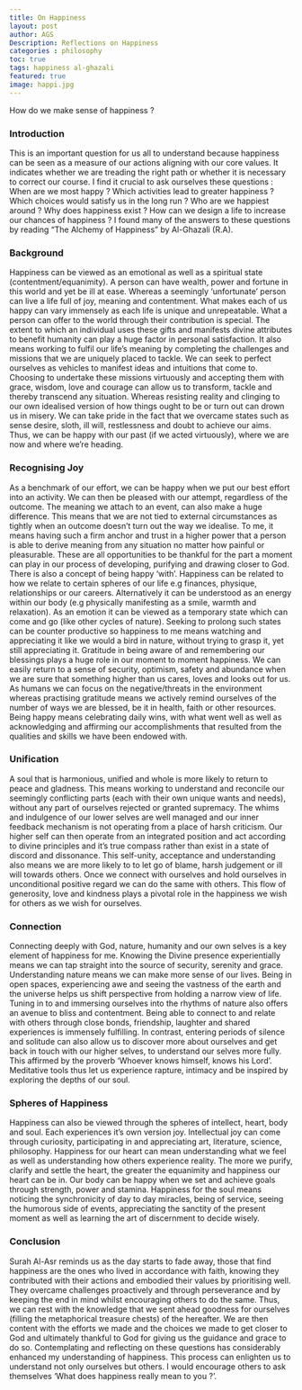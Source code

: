 ```yaml
---
title: On Happiness
layout: post
author: AGS
Description: Reflections on Happiness
categories : philosophy 
toc: true
tags: happiness al-ghazali
featured: true
image: happi.jpg
---
```



‬How do we make sense of happiness ? 

### Introduction 
This is an important question for us all
to understand because happiness can be seen as a measure of our actions
aligning with our core values. It indicates whether we are treading the right
path or whether it is necessary to correct our course.
I find it crucial to ask ourselves these questions : When are we most happy ?
Which activities lead to greater happiness ? Which choices would satisfy us in
the long run ? Who are we happiest around ? Why does happiness exist ?
How can we design a life to increase our chances of happiness ? I found many
of the answers to these questions by reading “The Alchemy of Happiness” by
Al-Ghazali (R.A).

### Background 

Happiness can be viewed as an emotional as well as a spiritual state
(contentment/equanimity). A person can have wealth, power and fortune in
this world and yet be ill at ease. Whereas a seemingly ‘unfortunate’ person can
live a life full of joy, meaning and contentment.
What makes each of us happy can vary immensely as each life is unique and
unrepeatable. What a person can offer to the world through their contribution
is special. The extent to which an individual uses these gifts and manifests
divine attributes to benefit humanity can play a huge factor in personal
satisfaction. It also means working to fulfil our life’s meaning by completing
the challenges and missions that we are uniquely placed to tackle. We can
seek to perfect ourselves as vehicles to manifest ideas and intuitions that
come to. Choosing to undertake these missions virtuously and accepting them
with grace, wisdom, love and courage can allow us to transform, tackle and
thereby transcend any situation. Whereas resisting reality and clinging to our
own idealised version of how things ought to be or turn out can drown us in
misery. We can take pride in the fact that we overcame states such as sense
desire, sloth, ill will, restlessness and doubt to achieve our aims. Thus, we can
be happy with our past (if we acted virtuously), where we are now and where
we’re heading.

### Recognising Joy 

As a benchmark of our effort, we can be happy when we put our best effort
into an activity. We can then be pleased with our attempt, regardless of the
outcome. The meaning we attach to an event, can also make a huge
difference. This means that we are not tied to external circumstances as
tightly when an outcome doesn’t turn out the way we idealise. To me, it means
having such a firm anchor and trust in a higher power that a person is able to
derive meaning from any situation no matter how painful or pleasurable.
These are all opportunities to be thankful for the part a moment can play in
our process of developing, purifying and drawing closer to God.
There is also a concept of being happy ‘with’. Happiness can be related to how
we relate to certain spheres of our life e.g finances, physique, relationships or
our careers. Alternatively it can be understood as an energy within our body
(e.g physically manifesting as a smile, warmth and relaxation). As an emotion
it can be viewed as a temporary state which can come and go (like other cycles
of nature). Seeking to prolong such states can be counter productive so
happiness to me means watching and appreciating it like we would a bird in
nature, without trying to grasp it, yet still appreciating it.
Gratitude in being aware of and remembering our blessings plays a huge role
in our moment to moment happiness. We can easily return to a sense of
security, optimism, safety and abundance when we are sure that something
higher than us cares, loves and looks out for us. As humans we can focus on
the negative/threats in the environment whereas practising gratitude means
we actively remind ourselves of the number of ways we are blessed, be it in
health, faith or other resources. Being happy means celebrating daily wins,
with what went well as well as acknowledging and affirming our
accomplishments that resulted from the qualities and skills we have been
endowed with.

### Unification

A soul that is harmonious, unified and whole is more likely to return to peace
and gladness. This means working to understand and reconcile our seemingly
conflicting parts (each with their own unique wants and needs), without any
part of ourselves rejected or granted supremacy. The whims and indulgence
of our lower selves are well managed and our inner feedback mechanism is
not operating from a place of harsh criticism. Our higher self can then operate
from an integrated position and act according to divine principles and it’s true
compass rather than exist in a state of discord and dissonance. This self-unity,
acceptance and understanding also means we are more likely to to let go of
blame, harsh judgement or ill will towards others. Once we connect with
ourselves and hold ourselves in unconditional positive regard we can do the
same with others. This flow of generosity, love and kindness plays a pivotal
role in the happiness we wish for others as we wish for ourselves.

### Connection

Connecting deeply with God, nature, humanity and our own selves is a key
element of happiness for me. Knowing the Divine presence experientially
means we can tap straight into the source of security, serenity and grace.
Understanding nature means we can make more sense of our lives. Being in
open spaces, experiencing awe and seeing the vastness of the earth and the
universe helps us shift perspective from holding a narrow view of life. Tuning
in to and immersing ourselves into the rhythms of nature also offers an
avenue to bliss and contentment. Being able to connect to and relate with
others through close bonds, friendship, laughter and shared experiences is
immensely fulfilling. In contrast, entering periods of silence and solitude can
also allow us to discover more about ourselves and get back in touch with our
higher selves, to understand our selves more fully. This affirmed by the
proverb ‘Whoever knows himself, knows his Lord’. Meditative tools thus let us
experience rapture, intimacy and be inspired by exploring the depths of our
soul.

### Spheres of Happiness

Happiness can also be viewed through the spheres of intellect, heart, body
and soul. Each experiences it’s own version joy. Intellectual joy can come
through curiosity, participating in and appreciating art, literature, science,
philosophy. Happiness for our heart can mean understanding what we feel as
well as understanding how others experience reality. The more we purify,
clarify and settle the heart, the greater the equanimity and happiness our
heart can be in. Our body can be happy when we set and achieve goals
through strength, power and stamina. Happiness for the soul means noticing
the synchronicity of day to day miracles, being of service, seeing the
humorous side of events, appreciating the sanctity of the present moment as
well as learning the art of discernment to decide wisely.

### Conclusion 

Surah Al-Asr reminds us as the day starts to fade away, those that find
happiness are the ones who lived in accordance with faith, knowing they
contributed with their actions and embodied their values by prioritising well.
They overcame challenges proactively and through perseverance and by
keeping the end in mind whilst encouraging others to do the same. Thus, we
can rest with the knowledge that we sent ahead goodness for ourselves
(filling the metaphorical treasure chests) of the hereafter. We are then content
with the efforts we made and the choices we made to get closer to God and
ultimately thankful to God for giving us the guidance and grace to do so.
Contemplating and reflecting on these questions has considerably enhanced
my understanding of happiness. This process can enlighten us to understand
not only ourselves but others. I would encourage others to ask themselves
‘What does happiness really mean to you ?’.
